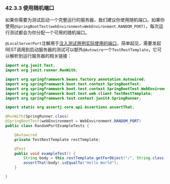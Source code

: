 ### 42.3.3 使用随机端口

如果你需要为测试启动一个完整运行的服务器，我们建议你使用随机端口。如果你使用`@SpringBootTest(webEnvironment=WebEnvironment.RANDOM_PORT)`，每次运行测试都会为你分配一个可用的随机端口。

`@LocalServerPort`注解用于[注入测试用例实际使用的端口](https://docs.spring.io/spring-boot/docs/2.0.0.M5/reference/htmlsingle/#howto-discover-the-http-port-at-runtime)，简单起见，需要发起REST调用到启动服务器的测试可以额外`@Autowire`一个`TestRestTemplate`，它可以解析到运行服务器的相关链接：
```java
import org.junit.Test;
import org.junit.runner.RunWith;

import org.springframework.beans.factory.annotation.Autowired;
import org.springframework.boot.test.context.SpringBootTest;
import org.springframework.boot.test.context.SpringBootTest.WebEnvironment;
import org.springframework.boot.test.web.client.TestRestTemplate;
import org.springframework.test.context.junit4.SpringRunner;

import static org.assertj.core.api.Assertions.assertThat;

@RunWith(SpringRunner.class)
@SpringBootTest(webEnvironment = WebEnvironment.RANDOM_PORT)
public class RandomPortExampleTests {

	@Autowired
	private TestRestTemplate restTemplate;

	@Test
	public void exampleTest() {
		String body = this.restTemplate.getForObject("/", String.class);
		assertThat(body).isEqualTo("Hello World");
	}

}
```
